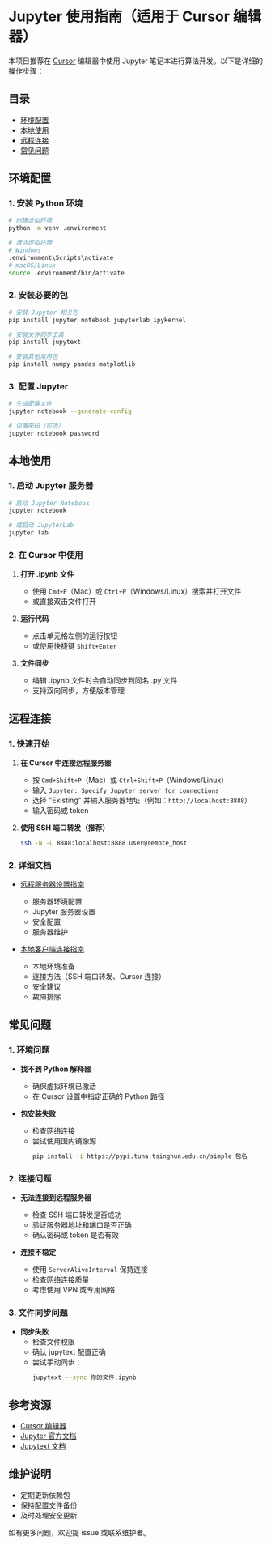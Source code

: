 # Jupyter 使用指南（适用于 Cursor 编辑器）

本项目推荐在 [Cursor](https://www.cursor.so/) 编辑器中使用 Jupyter 笔记本进行算法开发。以下是详细的操作步骤：

## 目录
- [环境配置](#环境配置)
- [本地使用](#本地使用)
- [远程连接](#远程连接)
- [常见问题](#常见问题)

## 环境配置

### 1. 安装 Python 环境
```bash
# 创建虚拟环境
python -m venv .environment

# 激活虚拟环境
# Windows
.environment\Scripts\activate
# macOS/Linux
source .environment/bin/activate
```

### 2. 安装必要的包
```bash
# 安装 Jupyter 相关包
pip install jupyter notebook jupyterlab ipykernel

# 安装文件同步工具
pip install jupytext

# 安装其他常用包
pip install numpy pandas matplotlib
```

### 3. 配置 Jupyter
```bash
# 生成配置文件
jupyter notebook --generate-config

# 设置密码（可选）
jupyter notebook password
```

## 本地使用

### 1. 启动 Jupyter 服务器
```bash
# 启动 Jupyter Notebook
jupyter notebook

# 或启动 JupyterLab
jupyter lab
```

### 2. 在 Cursor 中使用
1. **打开 .ipynb 文件**
   - 使用 `Cmd+P`（Mac）或 `Ctrl+P`（Windows/Linux）搜索并打开文件
   - 或直接双击文件打开

2. **运行代码**
   - 点击单元格左侧的运行按钮
   - 或使用快捷键 `Shift+Enter`

3. **文件同步**
   - 编辑 .ipynb 文件时会自动同步到同名 .py 文件
   - 支持双向同步，方便版本管理

## 远程连接

### 1. 快速开始
1. **在 Cursor 中连接远程服务器**
   - 按 `Cmd+Shift+P`（Mac）或 `Ctrl+Shift+P`（Windows/Linux）
   - 输入 `Jupyter: Specify Jupyter server for connections`
   - 选择 "Existing" 并输入服务器地址（例如：`http://localhost:8888`）
   - 输入密码或 token

2. **使用 SSH 端口转发（推荐）**
   ```bash
   ssh -N -L 8888:localhost:8888 user@remote_host
   ```

### 2. 详细文档
- [远程服务器设置指南](doc/jupyter_server_setup.md)
  - 服务器环境配置
  - Jupyter 服务器设置
  - 安全配置
  - 服务器维护

- [本地客户端连接指南](doc/jupyter_client_setup.md)
  - 本地环境准备
  - 连接方法（SSH 端口转发、Cursor 连接）
  - 安全建议
  - 故障排除

## 常见问题

### 1. 环境问题
- **找不到 Python 解释器**
  - 确保虚拟环境已激活
  - 在 Cursor 设置中指定正确的 Python 路径

- **包安装失败**
  - 检查网络连接
  - 尝试使用国内镜像源：
    ```bash
    pip install -i https://pypi.tuna.tsinghua.edu.cn/simple 包名
    ```

### 2. 连接问题
- **无法连接到远程服务器**
  - 检查 SSH 端口转发是否成功
  - 验证服务器地址和端口是否正确
  - 确认密码或 token 是否有效

- **连接不稳定**
  - 使用 `ServerAliveInterval` 保持连接
  - 检查网络连接质量
  - 考虑使用 VPN 或专用网络

### 3. 文件同步问题
- **同步失败**
  - 检查文件权限
  - 确认 jupytext 配置正确
  - 尝试手动同步：
    ```bash
    jupytext --sync 你的文件.ipynb
    ```

## 参考资源

- [Cursor 编辑器](https://www.cursor.so/)
- [Jupyter 官方文档](https://jupyter.org/documentation)
- [Jupytext 文档](https://jupytext.readthedocs.io/)

## 维护说明

- 定期更新依赖包
- 保持配置文件备份
- 及时处理安全更新

如有更多问题，欢迎提 issue 或联系维护者。 